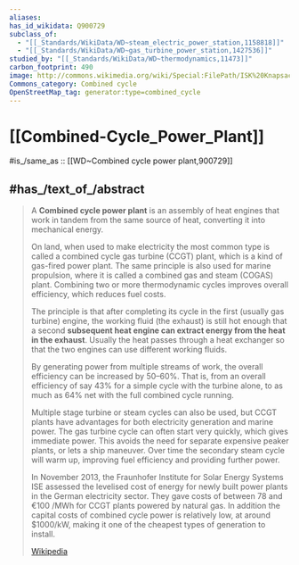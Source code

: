 ```yaml
---
aliases:
has_id_wikidata: Q900729
subclass_of:
  - "[[_Standards/WikiData/WD~steam_electric_power_station,1158818]]"
  - "[[_Standards/WikiData/WD~gas_turbine_power_station,1427536]]"
studied_by: "[[_Standards/WikiData/WD~thermodynamics,11473]]"
carbon_footprint: 490
image: http://commons.wikimedia.org/wiki/Special:FilePath/ISK%20Knapsack%20GuD%202007.jpg
Commons_category: Combined cycle
OpenStreetMap_tag: generator:type=combined_cycle
---
```


# [[Combined-Cycle_Power_Plant]] 

#is_/same_as :: [[WD~Combined cycle power plant,900729]]

## #has_/text_of_/abstract 

> A **Combined cycle power plant** is an assembly of heat engines 
> that work in tandem from the same source of heat, converting it into mechanical energy. 
> 
> On land, when used to make electricity 
> the most common type is called a combined cycle gas turbine (CCGT) plant, 
> which is a kind of gas-fired power plant. 
> The same principle is also used for marine propulsion, 
> where it is called a combined gas and steam (COGAS) plant. 
> Combining two or more thermodynamic cycles improves overall efficiency, 
> which reduces fuel costs.
>
> The principle is that after completing its cycle in the first (usually gas turbine) engine, 
> the working fluid (the exhaust) is still hot enough 
> that a second **subsequent heat engine can extract energy from the heat in the exhaust**. 
> Usually the heat passes through a heat exchanger 
> so that the two engines can use different working fluids.
>
> By generating power from multiple streams of work, 
> the overall efficiency can be increased by 50–60%. 
> That is, from an overall efficiency of say 43% for a simple cycle with the turbine alone, 
> to as much as 64% net with the full combined cycle running.
>
> Multiple stage turbine or steam cycles can also be used, 
> but CCGT plants have advantages for both electricity generation and marine power. 
> The gas turbine cycle can often start very quickly, which gives immediate power. 
> This avoids the need for separate expensive peaker plants, or lets a ship maneuver. 
> Over time the secondary steam cycle will warm up, 
> improving fuel efficiency and providing further power.
>
> In November 2013, the Fraunhofer Institute for Solar Energy Systems ISE assessed 
> the levelised cost of energy for newly built power plants in the German electricity sector. 
> They gave costs of between 78 and €100 /MWh for CCGT plants powered by natural gas. 
> In addition the capital costs of combined cycle power is relatively low, at around $1000/kW, 
> making it one of the cheapest types of generation to install.
>
> [Wikipedia](https://en.wikipedia.org/wiki/Combined%20cycle%20power%20plant) 



